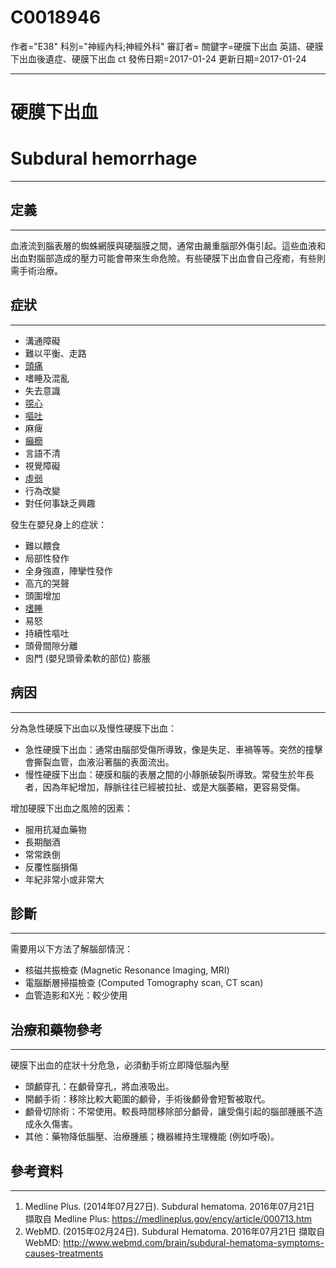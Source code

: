 # C0018946
作者="E38"
科別="神經內科;神經外科"
審訂者=
關鍵字=硬膜下出血 英語、硬膜下出血後遺症、硬膜下出血 ct
發佈日期=2017-01-24
更新日期=2017-01-24

----------
# 硬膜下出血
# Subdural hemorrhage
----------
## 定義
----------

血液流到腦表層的蜘蛛網膜與硬腦膜之間，通常由嚴重腦部外傷引起。這些血液和出血對腦部造成的壓力可能會帶來生命危險。有些硬膜下出血會自己痊癒，有些則需手術治療。

## 症狀
----------
- 溝通障礙
- 難以平衡、走路
- [頭痛](C0018681)
- 嗜睡及混亂
- 失去意識
- [噁心](C0027497)
- [嘔吐](C0042963)
- 麻痺
- [癲癇](C0014544)
- 言語不清
- 視覺障礙
- [虛弱](C3714552)
- 行為改變
- 對任何事缺乏興趣

發生在嬰兒身上的症狀：

- 難以餵食
- 局部性發作
- 全身強直，陣攣性發作
- 高亢的哭聲
- 頭圍增加
- [嗜睡](C0013144)
- 易怒
- 持續性嘔吐
- 頭骨間隙分離
- 囪門 (嬰兒頭骨柔軟的部位) 膨脹
## 病因
----------

分為急性硬膜下出血以及慢性硬膜下出血：

- 急性硬膜下出血：通常由腦部受傷所導致，像是失足、車禍等等。突然的撞擊會撕裂血管，血液沿著腦的表面流出。
- 慢性硬膜下出血：硬膜和腦的表層之間的小靜脈破裂所導致。常發生於年長者，因為年紀增加，靜脈往往已經被拉扯、或是大腦萎縮，更容易受傷。

增加硬膜下出血之風險的因素：

- 服用抗凝血藥物
- 長期酗酒
- 常常跌倒
- 反覆性腦損傷
- 年紀非常小或非常大
## 診斷
----------

需要用以下方法了解腦部情況：

- 核磁共振檢查 (Magnetic Resonance Imaging, MRI)
- 電腦斷層掃描檢查 (Computed Tomography scan, CT scan)
- 血管造影和X光：較少使用
## 治療和藥物參考
----------

硬膜下出血的症狀十分危急，必須動手術立即降低腦內壓

- 頭顱穿孔：在顱骨穿孔，將血液吸出。
- 開顱手術：移除比較大範圍的顱骨，手術後顱骨會短暫被取代。
- 顱骨切除術：不常使用。較長時間移除部分顱骨，讓受傷引起的腦部腫脹不造成永久傷害。
- 其他：藥物降低腦壓、治療腫脹；機器維持生理機能 (例如呼吸)。
## 參考資料
----------
1. Medline Plus. (2014年07月27日). Subdural hematoma. 2016年07月21日 擷取自 Medline Plus: https://medlineplus.gov/ency/article/000713.htm
2. WebMD. (2015年02月24日). Subdural Hematoma. 2016年07月21日 擷取自 WebMD: http://www.webmd.com/brain/subdural-hematoma-symptoms-causes-treatments



